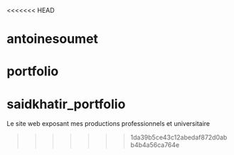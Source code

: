 <<<<<<< HEAD
# antoinesoumet
portfolio
=======
# saidkhatir_portfolio
Le site web exposant mes productions professionnels et universitaire
>>>>>>> 1da39b5ce43c12abedaf872d0abb4b4a56ca764e
